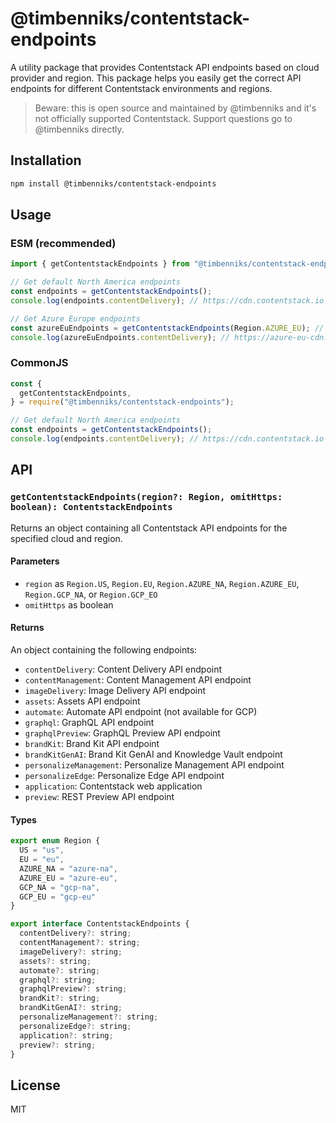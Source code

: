 # @timbenniks/contentstack-endpoints

A utility package that provides Contentstack API endpoints based on cloud provider and region. This package helps you easily get the correct API endpoints for different Contentstack environments and regions.

> Beware: this is open source and maintained by @timbenniks and it's not officially supported Contentstack. Support questions go to @timbenniks directly.

## Installation

```bash
npm install @timbenniks/contentstack-endpoints
```

## Usage

### ESM (recommended)

```typescript
import { getContentstackEndpoints } from "@timbenniks/contentstack-endpoints";

// Get default North America endpoints
const endpoints = getContentstackEndpoints();
console.log(endpoints.contentDelivery); // https://cdn.contentstack.io

// Get Azure Europe endpoints
const azureEuEndpoints = getContentstackEndpoints(Region.AZURE_EU); // see below how to import the Region enum
console.log(azureEuEndpoints.contentDelivery); // https://azure-eu-cdn.contentstack.com
```

### CommonJS

```javascript
const {
  getContentstackEndpoints,
} = require("@timbenniks/contentstack-endpoints");

// Get default North America endpoints
const endpoints = getContentstackEndpoints();
console.log(endpoints.contentDelivery); // https://cdn.contentstack.io
```

## API

### `getContentstackEndpoints(region?: Region, omitHttps: boolean): ContentstackEndpoints`

Returns an object containing all Contentstack API endpoints for the specified cloud and region.

#### Parameters

- `region` as `Region.US`, `Region.EU`, `Region.AZURE_NA`, `Region.AZURE_EU`, `Region.GCP_NA`, or `Region.GCP_EO`
- `omitHttps` as boolean

#### Returns

An object containing the following endpoints:

- `contentDelivery`: Content Delivery API endpoint
- `contentManagement`: Content Management API endpoint
- `imageDelivery`: Image Delivery API endpoint
- `assets`: Assets API endpoint
- `automate`: Automate API endpoint (not available for GCP)
- `graphql`: GraphQL API endpoint
- `graphqlPreview`: GraphQL Preview API endpoint
- `brandKit`: Brand Kit API endpoint
- `brandKitGenAI`: Brand Kit GenAI and Knowledge Vault endpoint
- `personalizeManagement`: Personalize Management API endpoint
- `personalizeEdge`: Personalize Edge API endpoint
- `application`: Contentstack web application
- `preview`: REST Preview API endpoint

#### Types

```javascript
export enum Region {
  US = "us",
  EU = "eu",
  AZURE_NA = "azure-na",
  AZURE_EU = "azure-eu",
  GCP_NA = "gcp-na",
  GCP_EU = "gcp-eu"
}

export interface ContentstackEndpoints {
  contentDelivery?: string;
  contentManagement?: string;
  imageDelivery?: string;
  assets?: string;
  automate?: string;
  graphql?: string;
  graphqlPreview?: string;
  brandKit?: string;
  brandKitGenAI?: string;
  personalizeManagement?: string;
  personalizeEdge?: string;
  application?: string;
  preview?: string;
}
```

## License

MIT

